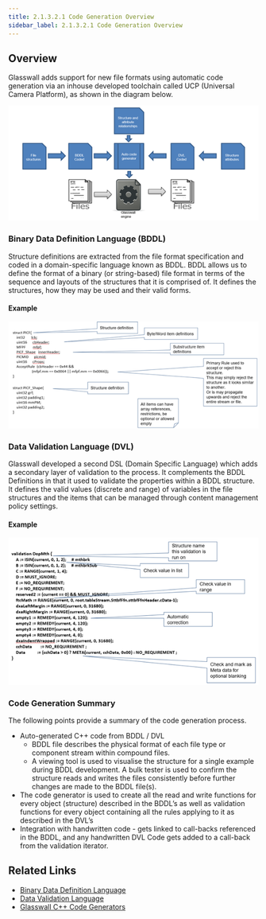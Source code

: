 ```yaml
---
title: 2.1.3.2.1 Code Generation Overview
sidebar_label: 2.1.3.2.1 Code Generation Overview
---
```


## Overview

Glasswall adds support for new file formats using automatic code generation via an inhouse developed toolchain called 
UCP (Universal Camera Platform), as shown in the diagram below.

![Code Generation](img/2_1_3_2_1_code_generation.png)

### Binary Data Definition Language (BDDL)

Structure definitions are extracted from the file format specification and coded in a domain-specific language known as 
BDDL. BDDL allows us to define the format of a binary (or string-based) file format in terms of the sequence and layouts 
of the structures that it is comprised of. It defines the structures, how they may be used and their valid forms.

#### Example

![BDDL](img/2_1_3_2_1_bddl.png)

### Data Validation Language (DVL)

Glasswall developed a second DSL (Domain Specific Language) which adds a secondary layer of validation to the process. 
It complements the BDDL Definitions in that it used to validate the properties within a BDDL structure. It defines the 
valid values (discrete and range) of variables in the file structures and the items that can be managed through content 
management policy settings.

#### Example

![BDDL](img/2_1_3_2_1_dvl.png)

### Code Generation Summary

The following points provide a summary of the code generation process.

- Auto-generated C++ code from BDDL / DVL
    - BDDL file describes the physical format of each file type or component stream within compound files.
    - A viewing tool is used to visualise the structure for a single example during BDDL development. A bulk tester is 
    used to confirm the structure reads and writes the files consistently before further changes are made to the BDDL 
    file(s).
- The code generator is used to create all the read and write functions for every object (structure) described in the 
BDDL’s as well as validation functions for every object containing all the rules applying to it as described in the DVL’s
- Integration with handwritten code - gets linked to call-backs referenced in the BDDL, and any handwritten DVL Code 
gets added to a call-back from the validation iterator.

## Related Links
- [Binary Data Definition Language](/docs/2-glasswall_core/2_3-common/2_3_1-bddl/2_3_1_1-bddl)
- [Data Validation Language](/docs/2-glasswall_core/2_3-common/2_3_2-dvl)
- [Glasswall C++ Code Generators](/docs/2-glasswall_core/2_3-common/2_3_3-GlasswallCodeGenerators)
